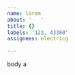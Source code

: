 ```yaml
---         
name: lorem
about: '   '
title: {}
labels: '123, 43380'
assignees: electricg

---         
```


body a
